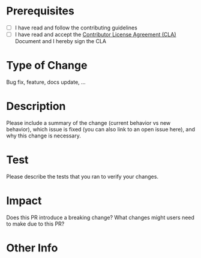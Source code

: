# Prerequisites

- [ ] I have read and follow the contributing guidelines
- [ ] I have read and accept the [Contributor License Agreement (CLA)](https://gist.github.com/faisalman/2ed16621ebb544157eba85a7f7381417) Document and I hereby sign the CLA

# Type of Change

Bug fix, feature, docs update, ...

# Description

Please include a summary of the change (current behavior vs new behavior), which issue is fixed (you can also link to an open issue here), and why this change is necessary.

# Test

Please describe the tests that you ran to verify your changes.

# Impact

Does this PR introduce a breaking change? What changes might users need to make due to this PR?

# Other Info